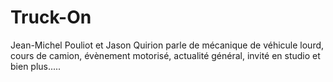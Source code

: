 # Truck-On
Jean-Michel Pouliot et Jason Quirion parle de mécanique de véhicule lourd, cours de camion, évènement motorisé, actualité général, invité en studio et bien plus.....
